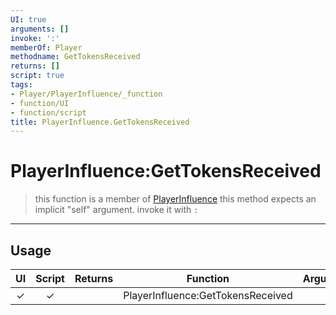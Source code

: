 ```yaml
---
UI: true
arguments: []
invoke: ':'
memberOf: Player
methodname: GetTokensReceived
returns: []
script: true
tags:
- Player/PlayerInfluence/_function
- function/UI
- function/script
title: PlayerInfluence.GetTokensReceived
---
```

# PlayerInfluence:GetTokensReceived
> this function is a member of [PlayerInfluence](civ-6/lua/PlayerInfluence.md)
> this method expects an implicit "self" argument. invoke it with `:`
-----
## Usage
|  UI | Script | Returns | Function | Arguments |
|:---:|:------:|-------:|:--------:|:---------|
|✓|✓||PlayerInfluence:GetTokensReceived||
